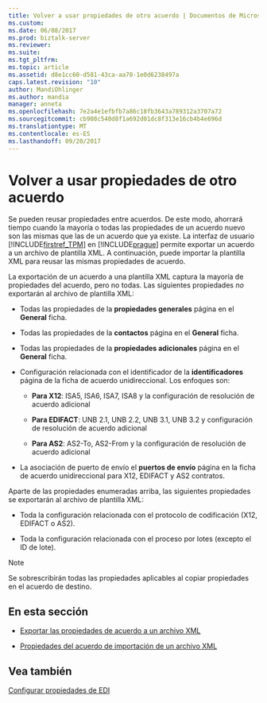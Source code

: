 ```yaml
---
title: Volver a usar propiedades de otro acuerdo | Documentos de Microsoft
ms.custom: 
ms.date: 06/08/2017
ms.prod: biztalk-server
ms.reviewer: 
ms.suite: 
ms.tgt_pltfrm: 
ms.topic: article
ms.assetid: d8e1cc60-d581-43ca-aa70-1e0d6238497a
caps.latest.revision: "10"
author: MandiOhlinger
ms.author: mandia
manager: anneta
ms.openlocfilehash: 7e2a4e1efbfb7a86c18fb3643a789312a3707a72
ms.sourcegitcommit: cb908c540d8f1a692d01dc8f313e16cb4b4e696d
ms.translationtype: MT
ms.contentlocale: es-ES
ms.lasthandoff: 09/20/2017
---
```

# <a name="reusing-properties-from-another-agreement"></a>Volver a usar propiedades de otro acuerdo
Se pueden reusar propiedades entre acuerdos. De este modo, ahorrará tiempo cuando la mayoría o todas las propiedades de un acuerdo nuevo son las mismas que las de un acuerdo que ya existe. La interfaz de usuario [!INCLUDE[firstref_TPM](../includes/firstref-tpm-md.md)] en [!INCLUDE[prague](../includes/prague-md.md)] permite exportar un acuerdo a un archivo de plantilla XML. A continuación, puede importar la plantilla XML para reusar las mismas propiedades de acuerdo.  
  
 La exportación de un acuerdo a una plantilla XML captura la mayoría de propiedades del acuerdo, pero no todas. Las siguientes propiedades *no* exportarán al archivo de plantilla XML:  
  
-   Todas las propiedades de la **propiedades generales** página en el **General** ficha.  
  
-   Todas las propiedades de la **contactos** página en el **General** ficha.  
  
-   Todas las propiedades de la **propiedades adicionales** página en el **General** ficha.  
  
-   Configuración relacionada con el identificador de la **identificadores** página de la ficha de acuerdo unidireccional. Los enfoques son:  
  
    -   **Para X12**: ISA5, ISA6, ISA7, ISA8 y la configuración de resolución de acuerdo adicional  
  
    -   **Para EDIFACT**: UNB 2.1, UNB 2.2, UNB 3.1, UNB 3.2 y configuración de resolución de acuerdo adicional  
  
    -   **Para AS2**: AS2-To, AS2-From y la configuración de resolución de acuerdo adicional  
  
-   La asociación de puerto de envío el **puertos de envío** página en la ficha de acuerdo unidireccional para X12, EDIFACT y AS2 contratos.  
  
 Aparte de las propiedades enumeradas arriba, las siguientes propiedades se exportarán al archivo de plantilla XML:  
  
-   Toda la configuración relacionada con el protocolo de codificación (X12, EDIFACT o AS2).  
  
-   Toda la configuración relacionada con el proceso por lotes (excepto el ID de lote).  
  
> [!NOTE]
>  Se sobrescribirán todas las propiedades aplicables al copiar propiedades en el acuerdo de destino.  
  
## <a name="in-this-section"></a>En esta sección  
  
-   [Exportar las propiedades de acuerdo a un archivo XML](../core/exporting-agreement-properties-to-an-xml-file.md)  
  
-   [Propiedades del acuerdo de importación de un archivo XML](../core/importing-agreement-properties-from-an-xml-file.md)  
  
## <a name="see-also"></a>Vea también  
 [Configurar propiedades de EDI](../core/configuring-edi-properties.md)